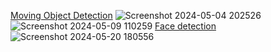 <a href="C:\Users\panka\Pictures\Screenshots\Moving object detection.png">Moving Object Detection</a>
![Screenshot 2024-05-04 202526](https://github.com/pushpakumari98/AI-Artificial-Intelligence--projects/assets/153999245/eb1b5dd0-27be-49f5-8d81-4f825b9dcb66)
![Screenshot 2024-05-09 110259](https://github.com/pushpakumari98/AI-Artificial-Intelligence--projects/assets/153999245/6370b0e1-9bac-4141-870b-beec7febcc9b)
<a href="C:\Users\panka\Desktop\Pushpa program\Python\Face detection\Face detection.mp4">Face detection</a>
![Screenshot 2024-05-20 180556](https://github.com/pushpakumari98/AI-Artificial-Intelligence--projects/assets/153999245/382bc134-1ee5-4fdf-809b-c9accae1d7e0)
